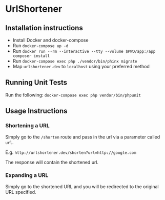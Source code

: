 # UrlShortener

## Installation instructions
+ Install Docker and docker-compose
+ Run `docker-compose up -d`
+ Run `docker run --rm --interactive --tty --volume $PWD/app:/app composer install`
+ Run `docker-compose exec php ./vendor/bin/phinx migrate`
+ Map `urlshortener.dev` to `localhost` using your preferred method

## Running Unit Tests
Run the following: `docker-compose exec php vendor/bin/phpunit`

## Usage Instructions

### Shortening a URL

Simply go to the `/shorten` route and pass in the url via a parameter called `url`.

E.g. `http://urlshortener.dev/shorten?url=http://google.com`

The response will contain the shortened url.

### Expanding a URL

Simply go to the shortened URL and you will be redirected to the original URL specified.